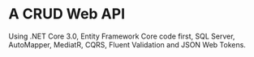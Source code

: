 # A CRUD Web API
Using .NET Core 3.0, Entity Framework Core code first, SQL Server, 
AutoMapper, MediatR, CQRS, Fluent Validation and JSON Web Tokens.
